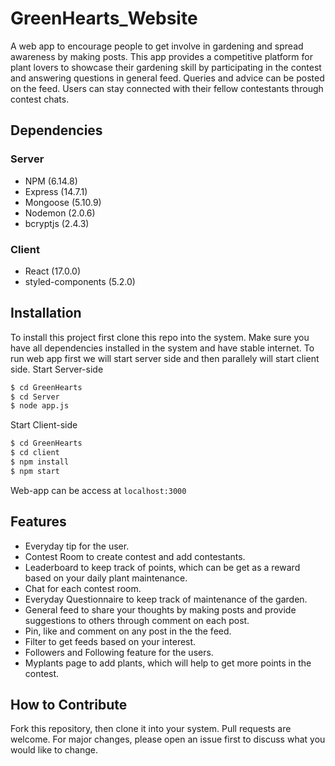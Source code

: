 # GreenHearts_Website
A web app to encourage people to get involve in gardening and spread awareness by making posts. This app provides a competitive platform for plant lovers to showcase their gardening skill by 
participating in the contest and answering questions in general feed. Queries and advice can be posted on the feed. Users can stay connected with their fellow contestants 
through contest chats.

## Dependencies
### Server
- NPM (6.14.8)
- Express (14.7.1)
- Mongoose (5.10.9)
- Nodemon (2.0.6)
- bcryptjs (2.4.3)

### Client
- React (17.0.0)
- styled-components (5.2.0)

## Installation
To install this project first clone this repo into the system. Make sure you have all dependencies installed in the system and have stable internet. To run web app first we will start
server side and then parallely will start client side.
Start Server-side
```sh
$ cd GreenHearts
$ cd Server
$ node app.js
```
Start Client-side
```sh
$ cd GreenHearts
$ cd client
$ npm install
$ npm start
```
Web-app can be access at ```localhost:3000```

## Features
- Everyday tip for the user.
- Contest Room to create contest and add contestants.
- Leaderboard to keep track of points, which can be get as a reward based on your daily plant maintenance.
- Chat for each contest room.
- Everyday Questionnaire to keep track of maintenance of the garden.
- General feed to share your thoughts by making posts and provide suggestions to others through comment on each post.
- Pin, like and comment on any post in the the feed.
- Filter to get feeds based on your interest.
- Followers and Following feature for the users.
- Myplants page to add plants, which will help to get more points in the contest.

## How to Contribute
Fork this repository, then clone it into your system.
Pull requests are welcome. For major changes, please open an issue first to discuss what you would like to change.
